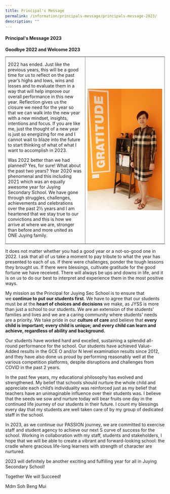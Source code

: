 ```yaml
---
title: Principal's Message
permalink: /information/principals-message/principals-message-2023/
description: ""
---
```

<h4><strong>Principal's Message 2023</strong></h4>
<p><strong>Goodbye 2022 and Welcome 2023</strong></p>
<table style="width: 100%; border-collapse: collapse; border-style: none;" border="1">
<tbody>
<tr>
<td style="width: 50%;"><p>2022 has ended. Just like the previous years, this will be a good time for us to reflect on the past year&rsquo;s highs and lows, wins and losses and to evaluate them in a way that will help improve our overall performance in this new year. Reflection gives us the closure we need for the year so that we can walk into the new year with a new mindset, insights, intentions and focus. If you are like me, just the thought of a new year is just so energizing for me and I cannot wait to blaze into the future to start thinking of what of what I want to accomplish in 2023.</p>
<p>Was 2022 better than we had planned? Yes, for sure! What about the past two years? Year 2020 was phenomenal and this including 2021 which was an equally awesome year for Juying Secondary School. We have gone through struggles, challenges, achievements and celebrations over the past 2&frac12; years and I am heartened that we stay true to our convictions and this is how we arrive at where we are, stronger than before and more united as ONE Juying family.</p></td>
<td style="width: 50%;"><img src="/images/pm23.jpg"></td>
</tr>
</tbody>
</table>
<p>It does not matter whether you had a good year or a not-so-good one in 2022. I ask that all of us take a moment to pay tribute to what the year has presented to each of us. If there were challenges, ponder the tough lessons they brought us. If there were blessings, cultivate gratitude for the good fortune we have received. There will always be ups and downs in life, and it is on us to do our best to interpret and experience them in the most positive ways.</p>
<p>My mission as the Principal for Juying Sec School is to ensure that we&nbsp;<strong>continue to put our students first</strong>. We have to agree that our students must be at the&nbsp;<strong>heart of choices and decisions&nbsp;</strong>we make, as JYSS is more than just a school to our students. We are an extension of the students&rsquo; families and lives and we are a caring community where students' needs are a priority. We take pride in our&nbsp;<strong>culture of care&nbsp;</strong>and believe that&nbsp;<strong>every child is important; every child is unique; and every child can learn and achieve, regardless of ability and background.</strong></p>
<p>Our students have worked hard and excelled, sustaining a splendid all-round performance for the school. Our students have achieved Value-Added results in the GCE O and/or N level examination results since 2012, and they have also done us proud by performing reasonably well at the various competition platforms, despite disruptions and challenges from COVID in the past 2 years.</p>
<p>In the past few years, my educational philosophy has evolved and strengthened. My belief that schools should nurture the whole child and appreciate each child&rsquo;s individuality was reinforced just as my belief that teachers have an unimaginable influence over their students was. I believe that the seeds we sow and nurture today will bear fruits one day in the continued life journey of our students in their future. I count my blessings every day that my students are well taken care of by my group of dedicated staff in the school.</p>
<p>In 2023, as we continue our PASSION journey, we are committed to exercise staff and student agency to achieve our next S curve of success for the school. Working in collaboration with my staff, students and stakeholders, I hope that we will be able to create a vibrant and forward-looking school: the cradle where gracious life-long learners with strength of character are nurtured.</p>
<p>2023 will definitely be another exciting and fulfilling year for all in Juying Secondary School!</p>
<p>Together We will Succeed!</p>
<p>Mdm Soh Beng Mui</p>